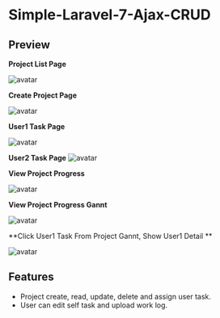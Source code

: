 # Simple-Laravel-7-Ajax-CRUD



## Preview

**Project List Page**

![avatar](https://github.com/rueibin/Project-Management-System/images/01.PNG)

**Create Project Page** 

![avatar](https://github.com/rueibin/Project-Management-System/images/02.PNG)

**User1 Task Page**

![avatar](https://github.com/rueibin/Project-Management-System/images/03.PNG)

**User2 Task Page**
![avatar](https://github.com/rueibin/Project-Management-System/images/04.PNG)

**View Project Progress**

![avatar](https://github.com/rueibin/Project-Management-System/images/05.PNG)

**View Project Progress Gannt**

![avatar](https://github.com/rueibin/Project-Management-System/images/06.PNG)

**Click User1 Task From Project Gannt, Show User1 Detail **

![avatar](https://github.com/rueibin/Project-Management-System/images/07.PNG)



## Features

- Project create, read, update, delete and assign user task.
- User can edit self task and upload work log.